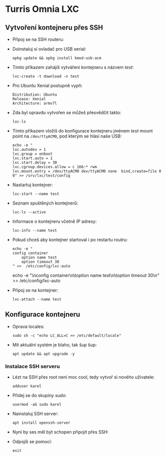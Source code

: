 # Turris Omnia LXC

<!-- toc -->

## Vytvoření kontejneru přes SSH

* Připoj se na SSH routeru:

* Doinstaluj si ovladač pro USB serial:
  ```
  opkg update && opkg install kmod-usb-acm
  ```

* Tímto příkazem zahájíš vytváření kontejneru s názvem _test_:
  ```
  lxc-create -t download -n test
  ```

* Pro Ubuntu Xenial postupně vypň:
  ```
  Distribution: Ubuntu
  Release: Xenial
  Architecture: armv7l
  ```

* Zda byl opravdu vytvořen se můžeš přesvědčit takto:
  ```
  lxc-ls
  ```

* Tímto příkazem vložíš do konfigurace kontejneru jménem _test_ mount point na `/dev/ttyACM0`, pod kterým se hlásí naše USB:
  ```
  echo -e "
  lxc.autodev = 1
  lxc.group = onboot
  lxc.start.auto = 1
  lxc.start.delay = 30
  lxc.cgroup.devices.allow = c 166:* rwm
  lxc.mount.entry = /dev/ttyACM0 dev/ttyACM0 none  bind,create=file 0 0" >> /srv/lxc/test/config
  ```

* Nastartuj kontejner:
  ```
  lxc-start --name test
  ```

* Seznam spuštěných kontejnerů:
  ```
  lxc-ls --active
  ```

* Informace o kontejneru včetně IP adresy:
  ```
  lxc-info --name test
  ```

* Pokud chceš aby kontejner startoval i po restartu routru:
  ```
  echo -e "
  config container
      option name test
      option timeout 30
  " >>  /etc/config/lxc-auto
  ```

  echo -e "\nconfig container\n\toption name test\n\toption timeout 30\n" >>  /etc/config/lxc-auto

* Připoj se na kontejner:
  ```
  lxc-attach --name test
  ```

## Konfigurace kontejneru

* Oprava locales:
  ```
  sudo sh -c "echo LC_ALL=C >> /etc/default/locale"
  ```

* Mít aktuální systém je blaho, tak šup šup:
  ```
  apt update && apt upgrade -y
  ```

### Instalace SSH serveru

* Lézt na SSH přes root není moc cool, tedy vytvoř si nového uživatele:
  ```
  adduser karel
  ```

* Přidej se do skupiny _sudo_:
  ```
  usermod -aG sudo karel
  ```

* Nainstaluj SSH server:
  ```
  apt install openssh-server
  ```

* Nyní by ses měl být schopen připojit přes SSH:

* Odpojíš se pomocí:
  ```
  exit
  ```

